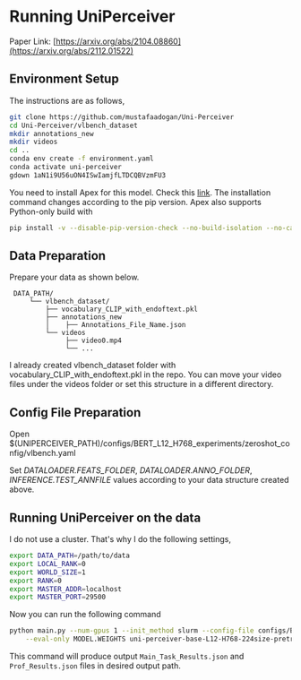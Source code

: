 # Running UniPerceiver
Paper Link: [https://arxiv.org/abs/2104.08860](https://arxiv.org/abs/2112.01522)

## Environment Setup

The instructions are as follows,

```bash
git clone https://github.com/mustafaadogan/Uni-Perceiver
cd Uni-Perceiver/vlbench_dataset
mkdir annotations_new
mkdir videos
cd ..
conda env create -f environment.yaml
conda activate uni-perceiver
gdown 1aN1i9U56uON4ISwIamjfLTDCQBVzmFU3
```

You need to install Apex for this model. Check this [link](https://github.com/NVIDIA/apex). The installation command changes according to the pip version. Apex also supports Python-only build with

```bash
pip install -v --disable-pip-version-check --no-build-isolation --no-cache-dir ./
```

## Data Preparation

Prepare your data as shown below.   
 ``` 
  DATA_PATH/
      └── vlbench_dataset/
          ├── vocabulary_CLIP_with_endoftext.pkl
          ├── annotations_new
          │    ├── Annotations_File_Name.json
          └── videos
               ├── video0.mp4
               └── ...
  ```
I already created vlbench_dataset folder with vocabulary_CLIP_with_endoftext.pkl in the repo. You can move your video files under the videos folder or set this structure in a different directory.

## Config File Preparation
Open $(UNIPERCEIVER_PATH)/configs/BERT_L12_H768_experiments/zeroshot_config/vlbench.yaml

Set *DATALOADER.FEATS_FOLDER*, *DATALOADER.ANNO_FOLDER*, *INFERENCE.TEST_ANNFILE* values according to your data structure created above. 

## Running UniPerceiver on the data

I do not use a cluster. That's why I do the following settings,
```bash
export DATA_PATH=/path/to/data
export LOCAL_RANK=0
export WORLD_SIZE=1
export RANK=0
export MASTER_ADDR=localhost
export MASTER_PORT=29500
```
Now you can run the following command
```bash
python main.py --num-gpus 1 --init_method slurm --config-file configs/BERT_L12_H768_experiments/zeroshot_config/vlbench.yaml \
    --eval-only MODEL.WEIGHTS uni-perceiver-base-L12-H768-224size-pretrained.pth OUTPUT_DIR /path/to/output
```

This command will produce output `Main_Task_Results.json` and `Prof_Results.json` files in desired output path.
